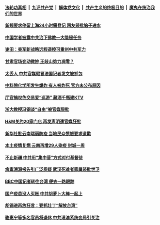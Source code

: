 

####  [法轮功真相](../../../../basic/blob/master/README.md?t=04012101) &nbsp;|&nbsp; [九评共产党](../../../../9ping.md/blob/master/README.md?t=04012101) &nbsp;|&nbsp; [解体党文化](../../../../jtdwh.md/blob/master/README.md?t=04012101)  &nbsp;|&nbsp; [共产主义的终极目的](../../../../gczydzjmd.md/blob/master/README.md?t=04012101) &nbsp;|&nbsp; [魔鬼在统治我们的世界](../../../../mgztzwmdsj.md/blob/master/README.md?t=04012101) 

#### [新规要求停留上海24小时需登记 网友怒批脑子进水](../pages/soh5/490466.md?t=04012101) 
#### [中国学者披露中共治下佛教一大隐秘任务](../pages/soh5/490532.md?t=04012101) 
#### [谢田：美军新战略远程遥控可重创中共军力](../pages/soh5/490535.md?t=04012101) 
#### [甘肃官场变动微妙 王歧山势力凋零？](../pages/soh5/490520.md?t=04012101) 
#### [太丢人 中共官媒假冒法国记者发文被抓包](../pages/soh5/490469.md?t=04012101) 
#### [中科院化学所发生爆炸 有人被炸死 官方未公布原因](../pages/soh5/490430.md?t=04012101) 
#### [厅官搞权色交易爱“巡游” 藏酒千瓶建KTV](../pages/soh5/490391.md?t=04012101) 
#### [浙大教授冯钢谈“自由”被官媒狠批](../pages/soh5/490361.md?t=04012101) 
#### [H&M关约20家门店 再发声明遭官媒狂批](../pages/soh5/490355.md?t=04012101) 
#### [新华社批云南瑞丽防疫 当地民众愤怒要求道歉](../pages/soh5/490340.md?t=04012101) 
#### [本土疫情复燃 云南再增29人染疫 封城一周](../pages/soh5/490337.md?t=04012101) 
#### [不止新疆 中共用“集中营”方式对付基督徒](../pages/soh5/490325.md?t=04012101) 
#### [病毒溯源报告引广泛质疑 武汉死难者家属怒批世卫](../pages/soh5/490244.md?t=04012101) 
#### [BBC中国记者转往台湾 便衣一路跟踪](../pages/soh5/490235.md?t=04012101) 
#### [国产疫苗没人买账 中共胡萝卜大棒一起上](../pages/soh5/490118.md?t=04012101) 
#### [胡锡进再放狂言：要抓壮丁“解放台湾”](../pages/soh5/490094.md?t=04012101) 
#### [骆惠宁等多名官员将退休 中共港澳系统变局引关注](../pages/soh5/490028.md?t=04012101) 
